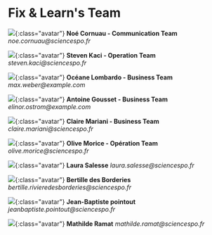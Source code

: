 # Fix & Learn's Team

![](assets/images/noe.png){:class="avatar"}
**Noé Cornuau - Communication Team**
_noe.cornuau@sciencespo.fr_

![](assets/images/steven.png){:class="avatar"}
**Steven Kaci - Operation Team**
_steven.kaci@sciencespo.fr_

![](assets/images/oceane.png){:class="avatar"}
**Océane Lombardo - Business Team**
_max.weber@example.com_

![](assets/images/antoine.png){:class="avatar"}
**Antoine Gousset - Business Team**
_elinor.ostrom@example.com_

![](assets/images/claire.png){:class="avatar"}
**Claire Mariani - Business Team**
_claire.mariani@sciencespo.fr_

![](assets/images/olive.png){:class="avatar"}
**Olive Morice - Opération Team**
_olive.morice@sciencespo.fr_

![](assets/images/laura.png){:class="avatar"}
**Laura Salesse**
_laura.salesse@sciencespo.fr_

![](assets/images/bertille.png){:class="avatar"}
**Bertille des Borderies**
_bertille.rivieredesborderies@sciencespo.fr_

![](assets/images/jb.png){:class="avatar"}
**Jean-Baptiste pointout**
_jeanbaptiste.pointout@sciencespo.fr_

![](assets/images/mathilde.png){:class="avatar"}
**Mathilde Ramat**
_mathilde.ramat@sciencespo.fr_
